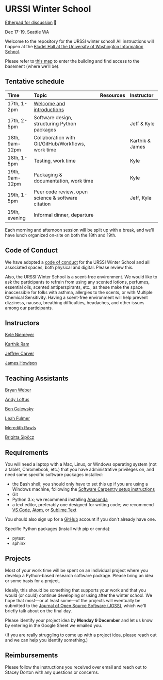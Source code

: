 # URSSI Winter School

[Etherpad for discussion](https://beta.etherpad.org/p/fJq8Ozzq1Bgyt5l59HUB) 👀

Dec 17-19, Seattle WA

Welcome to the repository for the URSSI winter school! All instructions will happen at the [Blodel Hall at the University of Washington Information School](https://www.google.com/maps/place/Bloedel+Hall/@47.651488,-122.3087874,17z/data=!4m5!3m4!1s0x0:0xf676899c3a7ad33b!8m2!3d47.6513724!4d-122.3080578).

Please refer to [this map](https://github.com/si2-urssi/winterschool/blob/master/BloedelEntrance.png) to enter the building and find access to the basement (where we'll be).


## Tentative schedule

| Time | Topic  | Resources  | Instructor
|:--|:--|:--|:--|
| 17th, 1-2pm  | [Welcome and introductions](http://inundata.org/talks/winter-school-intro/#/) |  |
| 17th, 2-5pm  | Software design, structuring Python packages |  | Jeff & Kyle
| 18th, 9am-12pm | Collaboration with Git/GitHub/Workflows, work time |  | Karthik & James
| 18th, 1-5pm  | Testing, work time |  | Kyle
| 19th, 9am-12pm | Packaging & documentation, work time | | Kyle
| 19th, 1-5pm | Peer code review, open science & software citation |  | Jeff, Kyle
| 19th, evening | Informal dinner, departure |  |

Each morning and afternoon session will be split up with a break, and we'll have lunch organized on-site on both the 18th and 19th.

## Code of Conduct

We have adopted a [code of conduct](https://github.com/si2-urssi/winterschool/blob/master/CODE_OF_CONDUCT.md) for the URSSI Winter School and all associated spaces, both physical and digital. Please review this.

Also, the URSSI Winter School is a scent-free environment. We would like to ask the participants to refrain from using any scented lotions, perfumes, essential oils, scented antiperspirants, etc., as these make the space inaccessible for folks with asthma, allergies to the scents, or with Multiple Chemical Sensitivity. Having a scent-free environment will help prevent dizziness, nausea, breathing difficulties, headaches, and other issues among our participants.

## Instructors

[Kyle Niemeyer](https://github.com/kyleniemeyer)

[Karthik Ram](https://github.com/karthik)

[Jeffrey Carver](https://github.com/jeffcarver)

[James Howison](https://github.com/jameshowison)

## Teaching Assistants

[Bryan Weber](https://github.com/bryanwweber)

[Andy Loftus](https://github.com/andylytical)

[Ben Galewsky](https://github.com/BenGalewsky)

[Leah Fulmer](https://github.com/lfulmer)

[Meredith Rawls](https://github.com/mrawls)

[Brigitta Sipőcz](https://github.com/bsipocz)


## Requirements

You will need a laptop with a Mac, Linux, or Windows operating system (not a tablet, Chromebook, etc.) that you have administrative privileges on, and need some specific software packages installed:

- the Bash shell; you should only have to set this up if you are using a Windows machine, following the [Software Carpentry setup instructions](http://carpentries.github.io/workshop-template/#setup)
- Git
- Python 3.x; we recommend installing [Anaconda](https://www.anaconda.com/distribution/)
- a text editor, preferably one designed for writing code; we recommend [VS Code](https://code.visualstudio.com), [Atom](https://atom.io), or [Sublime Text](https://www.sublimetext.com)

You should also sign up for a [GitHub](https://github.com/) account if you don't already have one.

Specific Python packages (install with pip or conda):
- pytest
- sphinx

## Projects

Most of your work time will be spent on an individual project where you develop a Python-based research software package.
Please bring an idea or some basis for a project.

Ideally, this should be something that supports your work and that you would (or could) continue developing or using after the winter school.
We hope that most—or at least some—of the projects will eventually be submitted to the [Journal of Open Source Software (JOSS)](https://joss.theoj.org), which we'll briefly talk about on the final day.

Please identify your project idea by **Monday 9 December** and let us know by entering in the Google Sheet we emailed you.

(If you are really struggling to come up with a project idea, please reach out and we can help you identify something.)

## Reimbursements

Please follow the instructions you received over email and reach out to Stacey Dorton with any questions or concerns.
